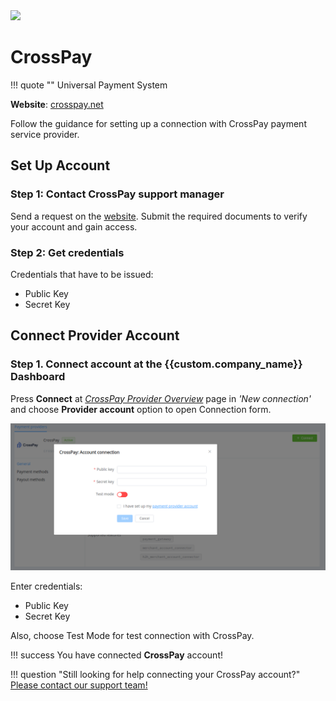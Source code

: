 <img src="https://static.openfintech.io/payment_providers/name/logo.svg?w=400" width="400px" >

# CrossPay

!!! quote ""
    Universal Payment System

**Website**: [crosspay.net](https://crosspay.net/)

Follow the guidance for setting up a connection with CrossPay payment service provider.

## Set Up Account

### Step 1: Contact CrossPay support manager

Send a request on the [website](https://crosspay.net/). Submit the required documents to verify your account and gain access.

### Step 2: Get credentials

Credentials that have to be issued:

* Public Key
* Secret Key

## Connect Provider Account

### Step 1. Connect account at the {{custom.company_name}} Dashboard

Press **Connect** at [*CrossPay Provider Overview*]({{custom.dashboard_base_url}}connect-directory/payment-providers/crosspay/general) page in *'New connection'* and choose **Provider account** option to open Connection form.

![Connect](images/provider-account.png)

Enter credentials:

* Public Key
* Secret Key

Also, choose Test Mode for test connection with CrossPay.

!!! success
    You have connected **CrossPay** account!

<!--

## Connect H2H Merchant Account

### Step 1. Connect H2H account at the {{custom.company_name}} Dashboard

Press **Connect** at [*CrossPay Provider Overview*]({{custom.dashboard_base_url}}connect-directory/payment-providers/CrossPay/general) page in *'New connection'* and choose **H2H Merchant account** option to open Connection form.

![Connect](images/h2h-merchant-account.png)

Enter credentials:

[//]: # (Choose Test Mode for test connection with CrossPay.)

Choose Currency and Features. You can set these parameters according to available currencies and features for your CrossPay account, but it is necessary to check details of the connection with your {{custom.company_name}} account manager.

!!! success
    You have connected **CrossPay** H2H merchant account!

-->

!!! question "Still looking for help connecting your CrossPay account?"
    [Please contact our support team!](mailto:{{custom.support_email}})
